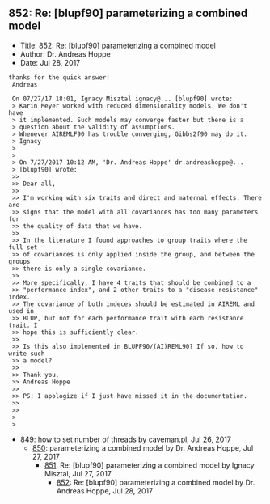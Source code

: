 ## 852: Re: [blupf90] parameterizing a combined model

- Title: 852: Re: [blupf90] parameterizing a combined model
- Author: Dr. Andreas Hoppe
- Date: Jul 28, 2017
```
thanks for the quick answer!
 Andreas

 On 07/27/17 18:01, Ignacy Misztal ignacy@... [blupf90] wrote:
 > Karin Meyer worked with reduced dimensionality models. We don't have 
 > it implemented. Such models may converge faster but there is a 
 > question about the validity of assumptions.
 > Whenever AIREMLF90 has trouble converging, Gibbs2f90 may do it.
 > Ignacy
 >
 >
 > On 7/27/2017 10:12 AM, 'Dr. Andreas Hoppe' dr.andreashoppe@...
 > [blupf90] wrote:
 >>
 >> Dear all,
 >>
 >> I'm working with six traits and direct and maternal effects. There are
 >> signs that the model with all covariances has too many parameters for
 >> the quality of data that we have.
 >>
 >> In the literature I found approaches to group traits where the full set
 >> of covariances is only applied inside the group, and between the groups
 >> there is only a single covariance.
 >>
 >> More specifically, I have 4 traits that should be combined to a
 >> "performance index", and 2 other traits to a "disease resistance" index.
 >> The covariance of both indeces should be estimated in AIREML and used in
 >> BLUP, but not for each performance trait with each resistance trait. I
 >> hope this is sufficiently clear.
 >>
 >> Is this also implemented in BLUPF90/(AI)REML90? If so, how to write such
 >> a model?
 >>
 >> Thank you,
 >> Andreas Hoppe
 >>
 >> PS: I apologize if I just have missed it in the documentation.
 >>
 >>
 >
 > 
```

- [849](0849.md): how to set number of threads by caveman.pl, Jul 26, 2017
    - [850](0850.md): parameterizing a combined model by Dr. Andreas Hoppe, Jul 27, 2017
        - [851](0851.md): Re: [blupf90] parameterizing a combined model by Ignacy Misztal, Jul 27, 2017
            - [852](0852.md): Re: [blupf90] parameterizing a combined model by Dr. Andreas Hoppe, Jul 28, 2017
